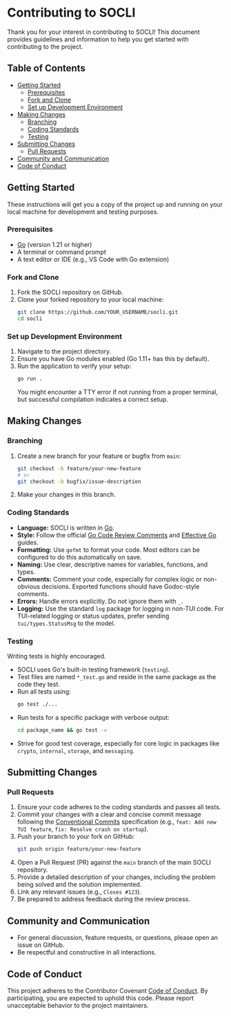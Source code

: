 # Contributing to SOCLI

Thank you for your interest in contributing to SOCLI! This document provides guidelines and information to help you get started with contributing to the project.

## Table of Contents

- [Getting Started](#getting-started)
  - [Prerequisites](#prerequisites)
  - [Fork and Clone](#fork-and-clone)
  - [Set up Development Environment](#set-up-development-environment)
- [Making Changes](#making-changes)
  - [Branching](#branching)
  - [Coding Standards](#coding-standards)
  - [Testing](#testing)
- [Submitting Changes](#submitting-changes)
  - [Pull Requests](#pull-requests)
- [Community and Communication](#community-and-communication)
- [Code of Conduct](#code-of-conduct)

## Getting Started

These instructions will get you a copy of the project up and running on your local machine for development and testing purposes.

### Prerequisites

- [Go](https://golang.org/dl/) (version 1.21 or higher)
- A terminal or command prompt
- A text editor or IDE (e.g., VS Code with Go extension)

### Fork and Clone

1. Fork the SOCLI repository on GitHub.
2. Clone your forked repository to your local machine:
   ```bash
   git clone https://github.com/YOUR_USERNAME/socli.git
   cd socli
   ```

### Set up Development Environment

1. Navigate to the project directory.
2. Ensure you have Go modules enabled (Go 1.11+ has this by default).
3. Run the application to verify your setup:
   ```bash
   go run .
   ```
   You might encounter a TTY error if not running from a proper terminal, but successful compilation indicates a correct setup.

## Making Changes

### Branching

1. Create a new branch for your feature or bugfix from `main`:
   ```bash
   git checkout -b feature/your-new-feature
   # or
   git checkout -b bugfix/issue-description
   ```
2. Make your changes in this branch.

### Coding Standards

- **Language:** SOCLI is written in [Go](https://golang.org/).
- **Style:** Follow the official [Go Code Review Comments](https://github.com/golang/go/wiki/CodeReviewComments) and [Effective Go](https://golang.org/doc/effective_go.html) guides.
- **Formatting:** Use `gofmt` to format your code. Most editors can be configured to do this automatically on save.
- **Naming:** Use clear, descriptive names for variables, functions, and types.
- **Comments:** Comment your code, especially for complex logic or non-obvious decisions. Exported functions should have Godoc-style comments.
- **Errors:** Handle errors explicitly. Do not ignore them with `_`.
- **Logging:** Use the standard `log` package for logging in non-TUI code. For TUI-related logging or status updates, prefer sending `tui/types.StatusMsg` to the model.

### Testing

Writing tests is highly encouraged.

- SOCLI uses Go's built-in testing framework (`testing`).
- Test files are named `*_test.go` and reside in the same package as the code they test.
- Run all tests using:
  ```bash
  go test ./...
  ```
- Run tests for a specific package with verbose output:
  ```bash
  cd package_name && go test -v
  ```
- Strive for good test coverage, especially for core logic in packages like `crypto`, `internal`, `storage`, and `messaging`.

## Submitting Changes

### Pull Requests

1. Ensure your code adheres to the coding standards and passes all tests.
2. Commit your changes with a clear and concise commit message following the [Conventional Commits](https://www.conventionalcommits.org/en/v1.0.0/) specification (e.g., `feat: Add new TUI feature`, `fix: Resolve crash on startup`).
3. Push your branch to your fork on GitHub:
   ```bash
   git push origin feature/your-new-feature
   ```
4. Open a Pull Request (PR) against the `main` branch of the main SOCLI repository.
5. Provide a detailed description of your changes, including the problem being solved and the solution implemented.
6. Link any relevant issues (e.g., `Closes #123`).
7. Be prepared to address feedback during the review process.

## Community and Communication

- For general discussion, feature requests, or questions, please open an issue on GitHub.
- Be respectful and constructive in all interactions.

## Code of Conduct

This project adheres to the Contributor Covenant [Code of Conduct](CODE_OF_CONDUCT.md). By participating, you are expected to uphold this code. Please report unacceptable behavior to the project maintainers.